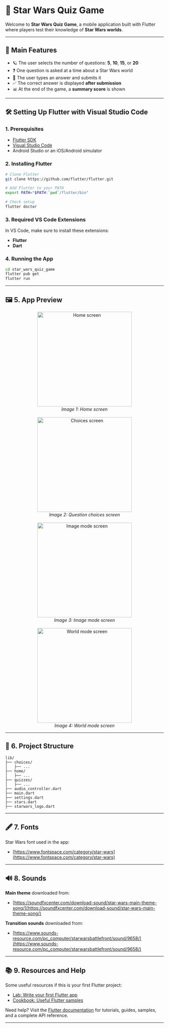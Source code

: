 # 🌌 Star Wars Quiz Game

Welcome to **Star Wars Quiz Game**, a mobile application built with Flutter where players test their knowledge of **Star Wars worlds**.

---

## 🚀 Main Features

- 🪐 The user selects the number of questions: **5**, **10**, **15**, or **20**
- ❓ One question is asked at a time about a Star Wars world
- 🧠 The user types an answer and submits it
- ✅ The correct answer is displayed **after submission**
- 📊 At the end of the game, a **summary score** is shown

---

## 🛠️ Setting Up Flutter with Visual Studio Code

### 1. Prerequisites

- [Flutter SDK](https://flutter.dev/docs/get-started/install)
- [Visual Studio Code](https://code.visualstudio.com/)
- Android Studio or an iOS/Android simulator

### 2. Installing Flutter

```bash
# Clone Flutter
git clone https://github.com/flutter/flutter.git

# Add Flutter to your PATH
export PATH="$PATH:`pwd`/flutter/bin"

# Check setup
flutter doctor
```

### 3. Required VS Code Extensions

In VS Code, make sure to install these extensions:

- **Flutter**
- **Dart**

### 4. Running the App

```bash
cd star_wars_quiz_game
flutter pub get
flutter run
```

---

## 🖼️ 5. App Preview

<p align="center">
  <img src="images/home.png" alt="Home screen" width="300"/>
  <br><em>Image 1: Home screen</em><br><br>
  <img src="images/choices.png" alt="Choices screen" width="300"/>
  <br><em>Image 2: Question choices screen</em><br><br>
  <img src="images/image_mod.png" alt="Image mode screen" width="300"/>
  <br><em>Image 3: Image mode screen</em><br><br>
  <img src="images/world_mod.png" alt="World mode screen" width="300"/>
  <br><em>Image 4: World mode screen</em>
</p>

---

## 📁 6. Project Structure

```
lib/
├── choices/
│   ├── ...
├── home/
│   ├── ...
├── quizzes/
│   ├── ...
├── audio_controller.dart
├── main.dart
├── settings.dart
├── stars.dart
├── starwars_logo.dart
```

---

## 🖋️ 7. Fonts

Star Wars font used in the app:

- [https://www.fontspace.com/category/star-wars](https://www.fontspace.com/category/star-wars)

---

## 🔊 8. Sounds

**Main theme** downloaded from:

- [https://soundfxcenter.com/download-sound/star-wars-main-theme-song/](https://soundfxcenter.com/download-sound/star-wars-main-theme-song/)

**Transition sounds** downloaded from:

- [https://www.sounds-resource.com/pc_computer/starwarsbattlefront/sound/9658/](https://www.sounds-resource.com/pc_computer/starwarsbattlefront/sound/9658/)

---

## 📚 9. Resources and Help

Some useful resources if this is your first Flutter project:

- [Lab: Write your first Flutter app](https://docs.flutter.dev/get-started/codelab)
- [Cookbook: Useful Flutter samples](https://docs.flutter.dev/cookbook)

Need help? Visit the [Flutter documentation](https://docs.flutter.dev/) for tutorials, guides, samples, and a complete API reference.

---
